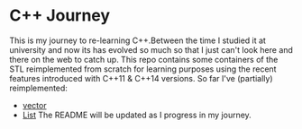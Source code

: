 # C++ Journey
This is my journey to re-learning C++.Between the time I studied it at university and now its has evolved so much so that I just can't look here and there on the web to catch up. This repo contains some containers of the STL reimplemented from scratch for learning purposes using the recent features introduced with C++11 & C++14 versions.
So far I've (partially) reimplemented:
* [vector](projects/vector)
* [List](projects/List)
The README will be updated as I progress in my journey. 